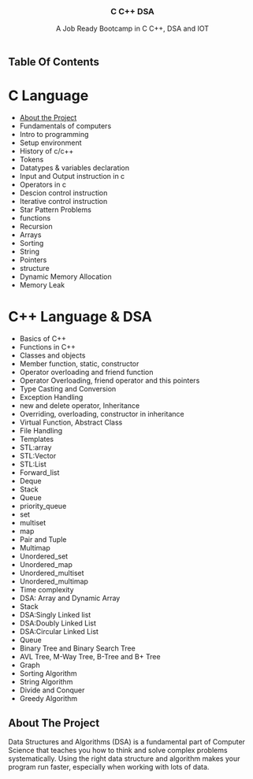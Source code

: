 <br/>
<p align="center">
  <h3 align="center">C C++ DSA</h3>

  <p align="center">
    A Job Ready Bootcamp in C C++, DSA and IOT
    <br/>
    <br/>
  </p>
</p>



## Table Of Contents
# C Language
* [About the Project](#about-the-project)
* Fundamentals of computers
* Intro to programming
* Setup environment
* History of c/c++
* Tokens
* Datatypes & variables declaration
* Input and Output instruction in c
* Operators in c
* Descion control instruction
* Iterative control instruction
* Star Pattern Problems
* functions
* Recursion
* Arrays
* Sorting
* String
* Pointers
* structure
* Dynamic Memory Allocation
* Memory Leak
# C++ Language & DSA
* Basics of C++
*	Functions in C++
*	Classes and objects
*	Member function, static, constructor
*	Operator overloading and friend function
*	Operator Overloading, friend operator and this pointers
*	Type Casting and Conversion
*	Exception Handling
*	new and delete operator, Inheritance
*	Overriding, overloading, constructor in inheritance
*	Virtual Function, Abstract Class
*	File Handling
*	Templates
*	STL:array
*	STL:Vector
*	STL:List
*	Forward_list
*	Deque
*	Stack
*	Queue
*	priority_queue
*	set
*	multiset
*	map
*	Pair and Tuple
*	Multimap
*	Unordered_set
*	Unordered_map
*	Unordered_multiset
*	Unordered_multimap
*	Time complexity
*	DSA: Array and Dynamic Array
*	Stack
*	DSA:Singly Linked list
*	DSA:Doubly Linked List
*	DSA:Circular Linked List
*	Queue
*	Binary Tree and Binary Search Tree
*	AVL Tree, M-Way Tree, B-Tree and B+ Tree
*	Graph
*	Sorting Algorithm
*	String Algorithm
*	Divide and Conquer
*	Greedy Algorithm


## About The Project

Data Structures and Algorithms (DSA) is a fundamental part of Computer Science that teaches you how to think and solve complex problems systematically. Using the right data structure and algorithm makes your program run faster, especially when working with lots of data.
